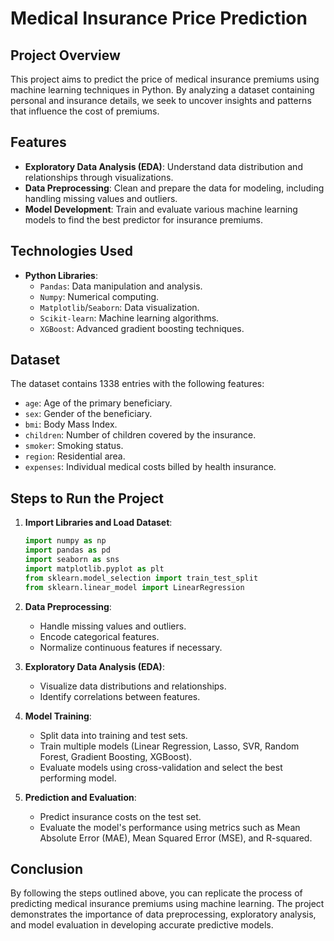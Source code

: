 # Medical Insurance Price Prediction

## Project Overview

This project aims to predict the price of medical insurance premiums using machine learning techniques in Python. By analyzing a dataset containing personal and insurance details, we seek to uncover insights and patterns that influence the cost of premiums.

## Features

- **Exploratory Data Analysis (EDA)**: Understand data distribution and relationships through visualizations.
- **Data Preprocessing**: Clean and prepare the data for modeling, including handling missing values and outliers.
- **Model Development**: Train and evaluate various machine learning models to find the best predictor for insurance premiums.

## Technologies Used

- **Python Libraries**:
  - `Pandas`: Data manipulation and analysis.
  - `Numpy`: Numerical computing.
  - `Matplotlib`/`Seaborn`: Data visualization.
  - `Scikit-learn`: Machine learning algorithms.
  - `XGBoost`: Advanced gradient boosting techniques.

## Dataset

The dataset contains 1338 entries with the following features:

- `age`: Age of the primary beneficiary.
- `sex`: Gender of the beneficiary.
- `bmi`: Body Mass Index.
- `children`: Number of children covered by the insurance.
- `smoker`: Smoking status.
- `region`: Residential area.
- `expenses`: Individual medical costs billed by health insurance.

## Steps to Run the Project

1. **Import Libraries and Load Dataset**:

   ```python
   import numpy as np
   import pandas as pd
   import seaborn as sns
   import matplotlib.pyplot as plt
   from sklearn.model_selection import train_test_split
   from sklearn.linear_model import LinearRegression
   ```

2. **Data Preprocessing**:

   - Handle missing values and outliers.
   - Encode categorical features.
   - Normalize continuous features if necessary.

3. **Exploratory Data Analysis (EDA)**:

   - Visualize data distributions and relationships.
   - Identify correlations between features.

4. **Model Training**:

   - Split data into training and test sets.
   - Train multiple models (Linear Regression, Lasso, SVR, Random Forest, Gradient Boosting, XGBoost).
   - Evaluate models using cross-validation and select the best performing model.

5. **Prediction and Evaluation**:
   - Predict insurance costs on the test set.
   - Evaluate the model's performance using metrics such as Mean Absolute Error (MAE), Mean Squared Error (MSE), and R-squared.

## Conclusion

By following the steps outlined above, you can replicate the process of predicting medical insurance premiums using machine learning. The project demonstrates the importance of data preprocessing, exploratory analysis, and model evaluation in developing accurate predictive models.

